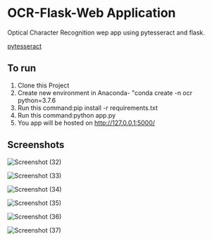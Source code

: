 # OCR-Flask-Web Application

Optical Character Recognition wep app using pytesseract and flask.

[pytesseract](https://pypi.org/project/pytesseract/)
## To run

1. Clone this Project
2. Create new environment in Anaconda- "conda create -n ocr python=3.7.6
3. Run this command:pip install -r requirements.txt
4. Run this command:python app.py
5. You app will be hosted on http://127.0.0.1:5000/

## Screenshots

![Screenshot (32)](https://user-images.githubusercontent.com/61036755/101163384-63eb9380-35e8-11eb-9850-d02abef5e565.png)

![Screenshot (33)](https://user-images.githubusercontent.com/61036755/101163395-677f1a80-35e8-11eb-9fd9-743ba3268ead.png)

![Screenshot (34)](https://user-images.githubusercontent.com/61036755/101163404-6948de00-35e8-11eb-97c6-fb2f04e5ee8a.png)

![Screenshot (35)](https://user-images.githubusercontent.com/61036755/101163410-6b12a180-35e8-11eb-955f-b469618ae79e.png)

![Screenshot (36)](https://user-images.githubusercontent.com/61036755/101163416-6cdc6500-35e8-11eb-9413-d9208fb0cff9.png)

![Screenshot (37)](https://user-images.githubusercontent.com/61036755/101163429-71088280-35e8-11eb-9cec-ad0d8960bf76.png)

